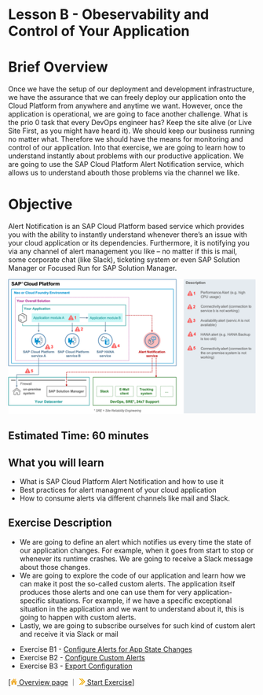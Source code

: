 # Lesson B - Obeservability and Control of Your Application

# Brief Overview
Once we have the setup of our deployment and development infrastructure, we have the assurance that we can freely deploy our application onto the Cloud Platform from anywhere and anytime we want. However, once the application is operational, we are going to face another challenge. What is the prio 0 task that every DevOps engineer has? Keep the site alive (or Live Site First, as you might have heard it). We should keep our business running no matter what. Therefore we should have the means for monitoring and control of our application. Into that exercise, we are going to learn how to understand instantly about problems with our productive application. We are going to use the SAP Cloud Platform Alert Notification service, which allows us to understand abouth those problems via the channel we like.


# Objective 

Alert Notification is an SAP Cloud Platform based service which provides you with the ability to instantly understand whenever there’s an issue with your cloud application or its dependencies. Furthermore, it is notifying you via any channel of alert management you like – no matter if this is mail, some corporate chat (like Slack), ticketing system or even SAP Solution Manager or Focused Run for SAP Solution Manager.

![](../../images/b/b1_overview.png)


## Estimated Time: 60 minutes

## What you will learn
 - What is SAP Cloud Platform Alert Notification and how to use it
 - Best practices for alert managment of your cloud application
 - How to consume alerts via different channels like mail and Slack.

## Exercise Description 
 - We are going to define an alert which notifies us every time the state of our application changes. For example, when it goes from start to stop or whenever its runtime crashes. We are going to receive a Slack message about those changes.
 - We are going to explore the code of our application and learn how we can make it post the so-called custom alerts. The application itself produces those alerts and one can use them for very application-specific situations. For example, if we have a specific exceptional situation in the application and we want to understand about it, this is going to happen with custom alerts.
 - Lastly, we are going to subscribe ourselves for such kind of custom alert and receive it via Slack or mail



* Exercise B1 - [Configure Alerts for App State Changes](../../exercises/B1/README.md)
* Exercise B2 - [Configure Custom Alerts](../../exercises/B2/README.md)
* Exercise B3 - [Export Configuration](../../exercises/B3/README.md)



[[![](../../images/nav-home.png) Overview page](../../README.md) ｜ [![](../../images/nav-next.png) Start Exercise](../../exercise/B1/README.md)]
